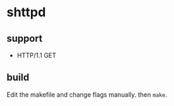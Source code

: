 # shttpd

## support

+ HTTP/1.1 GET

## build

Edit the makefile and change flags manually. then `make`.
